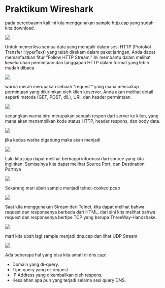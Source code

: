 # Praktikum Wireshark

pada percobaamn kali ini kita menggunakan sample http.cap yang sudah kita download.
<div>
    <img src="../asset/http1.png"/>
</div>


Untuk memeriksa semua data yang mengalir dalam sesi HTTP (Protokol Transfer HyperText) yang telah direkam dalam paket jaringan, Anda dapat memanfaatkan fitur "Follow HTTP Stream." Ini membantu dalam melihat keseluruhan permintaan dan tanggapan HTTP dalam format yang lebih mudah dibaca

<div>
    <img src="../asset/http2.png"/>
</div>

warna merah merupakan sebuah "request" yang mana mencakup permintaan yang dikirimkan oleh klien keserver. Anda akan melihat detail seperti metode (GET, POST, dll.), URI, dan header permintaan.

<div>
    <img src="../asset/http3.png"/>
</div>

sedangkan warna biru merupakan sebuah respon dari server ke klien, yang mana akan menampilkan kode status HTTP, header respons, dan body data.

<div>
    <img src="../asset/http4.png"/>
</div>

jika kedua warba digabung maka akan menjadi 

<div>
    <img src="../asset/http5.png"/>
</div>

Lalu kita juga dapat melihat berbagai informasi dari source yang kita inginkan. Semisalnya kita dapat melihat Source Port, dan Destination Portnya

<div>
    <img src="../asset/http6.png"/>
</div>

Sekarang mari ubah sample menjadi telnet-cooked.pcap

<div>
    <img src="../asset/http7.png"/>
</div>

Saat kita menggunakan Stream dari Telnet, kita dapat melihat bahwa request dan responsenya berbeda dari HTML, dari sini kita melihat bahwa request dan responsenya bertipe TCP yang berupa ThreeWay-Handshake.

<div>
    <img src="../asset/telnet8.png"/>
</div>

mari kita ubah lagi sample menjadi dns.cap dan lihat UDP Stream

<div>
    <img src="../asset/dns.png"/>
</div>

Ada beberapa hal yang bisa kita amati di dns.cap:
- Domain yang di-query.
- Tipe query yang di-request.
- IP Address yang dikembalikan oleh respons.
- Kesalahan apa pun yang terjadi selama sesi query DNS.